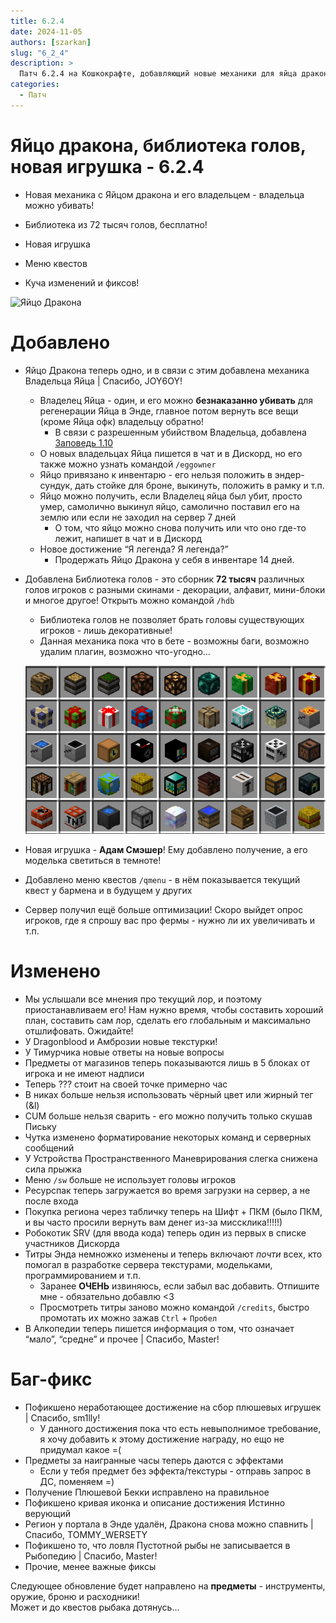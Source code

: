 ```yaml
---
title: 6.2.4
date: 2024-11-05
authors: [szarkan]
slug: "6_2_4"
description: >
  Патч 6.2.4 на Кошкокрафте, добавляющий новые механики для яйца дракона, библиотеку голов и многое другое!
categories:
  - Патч
---
```


# Яйцо дракона, библиотека голов, новая игрушка - 6.2.4

- Новая механика с Яйцом дракона и его владельцем - владельца можно убивать!

- Библиотека из 72 тысяч голов, бесплатно!

- Новая игрушка

- Меню квестов

- Куча изменений и фиксов!

![Яйцо Дракона](../../assets/updates/6_2_4/dragonegg.png)

<!-- more -->

# Добавлено

- Яйцо Дракона теперь одно, и в связи с этим добавлена механика Владельца Яйца | Спасибо, JOY6OY!
    - Владелец Яйца - один, и его можно **безнаказанно убивать** для регенерации Яйца в Энде, главное потом вернуть все вещи (кроме Яйца офк) владельцу обратно!
      - В связи с разрешенным убийством Владельца, добавлена [Заповедь 1.10](../../info/rules/rules.md)
    - О новых владельцах Яйца пишется в чат и в Дискорд, но его также можно узнать командой `/eggowner`
    - Яйцо привязано к инвентарю - его нельзя положить в эндер-сундук, дать стойке для броне, выкинуть, положить в рамку и т.п.
    - Яйцо можно получить, если Владелец яйца был убит, просто умер, самолично выкинул яйцо, самолично поставил его на землю или если не заходил на сервер 7 дней
        - О том, что яйцо можно снова получить или что оно где-то лежит, напишет в чат и в Дискорд
    - Новое достижение “Я легенда? Я легенда?”
        - Продержать Яйцо Дракона у себя в инвентаре 14 дней.
- Добавлена Библиотека голов - это сборник **72 тысяч** различных голов игроков с разными скинами - декорации, алфавит, мини-блоки и многое другое! Открыть можно командой `/hdb`
    - Библиотека голов не позволяет брать головы существующих игроков - лишь декоративные!
    - Данная механика пока что в бете - возможны баги, возможно удалим плагин, возможно что-угодно…

    ![HeadDB](../../assets/updates/6_2_4/headdb.png)

- Новая игрушка - <span class="red">**Адам Смэшер**</span>! Ему добавлено получение, а его моделька светиться в темноте!
- Добавлено меню квестов `/qmenu` - в нём показывается текущий квест у бармена <span class="gray">и в будущем у других</span>
- Сервер получил ещё больше оптимизации! Скоро выйдет опрос игроков, где я спрошу вас про фермы - нужно ли их увеличивать и т.п.

# Изменено

- Мы услышали все мнения про текущий лор, и поэтому приостанавливаем его! Нам нужно время, чтобы составить хороший план, составить сам лор, сделать его глобальным и максимально отшлифовать. Ожидайте!
- У Dragonblood и Амброзии новые текстурки!
- У Тимурчика новые ответы на новые вопросы
- Предметы от магазинов теперь показываются лишь в 5 блоках от игрока и не имеют надписи
- Теперь ??? стоит на своей точке примерно час
- В никах больше нельзя использовать чёрный цвет или жирный тег (&l)
- CUM больше нельзя сварить - его можно получить только скушав Письку
- Чутка изменено форматирование некоторых команд и серверных сообщений
- У Устройства Пространственного Маневрирования слегка снижена сила прыжка
- Меню `/sw` больше не использует головы игроков
- Ресурспак теперь загружается во время загрузки на сервер, а не после входа
- Покупка региона через табличку теперь на Шифт + ПКМ (было ПКМ, и вы часто просили вернуть вам денег из-за миссклика!!!!!)
- Робокотик SRV (для ввода кода) теперь один из первых в списке участников Дискорда
- Титры Энда немножко изменены и теперь включают *почти* всех, кто помогал в разработке сервера текстурами, модельками, программированием и т.п.
    - Заранее **ОЧЕНЬ** извиняюсь, если забыл вас добавить. Отпишите мне - обязательно добавлю <3
    - Просмотреть титры заново можно командой `/credits`, быстро промотать их можно зажав `Ctrl` + `Пробел`
- В Алкопедии теперь пишется информация о том, что означает “мало”, “средне” и прочее | Спасибо, Master!

# Баг-фикс

- Пофикшено неработающее достижение на сбор плюшевых игрушек | Спасибо, sm1lly!
    - У данного достижения пока что есть невыполнимое требование, я хочу добавить к этому достижение награду, но ещо не придумал какое =(
- Предметы за наигранные часы теперь даются с эффектами
    - Если у тебя предмет без эффекта/текстуры - отправь запрос в ДС, поменяем =)
- Получение Плюшевой Бекки исправлено на правильное
- Пофикшено кривая иконка и описание достижения Истинно верующий
- Регион у портала в Энде удалён, Дракона снова можно спавнить | Спасибо, TOMMY_WERSETY
- Пофикшено то, что ловля Пустотной рыбы не записывается в Рыбопедию | Спасибо, Master!
- Прочие, менее важные фиксы

Следующее обновление будет направлено на **предметы** - инструменты, оружие, броню и расходники!  
<span class="gray">Может и до квестов рыбака дотянусь...</span>